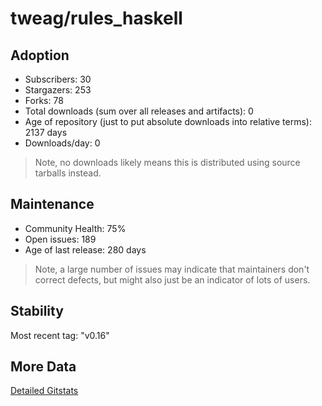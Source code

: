 # tweag/rules_haskell

## Adoption

- Subscribers: 30
- Stargazers: 253
- Forks: 78
- Total downloads (sum over all releases and artifacts): 0
- Age of repository (just to put absolute downloads into relative terms): 2137 days
- Downloads/day: 0

> Note, no downloads likely means this is distributed using source tarballs instead.

## Maintenance

- Community Health: 75%
- Open issues: 189
- Age of last release: 280 days

> Note, a large number of issues may indicate that maintainers don't correct defects, but might also
> just be an indicator of lots of users.

## Stability

Most recent tag: "v0.16"

## More Data

[Detailed Gitstats](/bazel-catalog/gitstats/tweag/rules_haskell)

